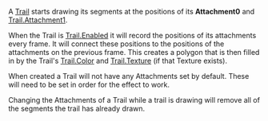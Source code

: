 A [Trail](https://developer.roblox.com/en-us/api-reference/class/Trail) starts drawing its segments at the positions of its **Attachment0** and [Trail.Attachment1](https://developer.roblox.com/en-us/api-reference/property/Trail/Attachment1).

When the Trail is [Trail.Enabled](https://developer.roblox.com/en-us/api-reference/property/Trail/Enabled) it will record the positions of its attachments every frame. It will connect these positions to the positions of the attachments on the previous frame. This creates a polygon that is then filled in by the Trail's [Trail.Color](https://developer.roblox.com/en-us/api-reference/property/Trail/Color) and [Trail.Texture](https://developer.roblox.com/en-us/api-reference/property/Trail/Texture) (if that Texture exists).

When created a Trail will not have any Attachments set by default. These will need to be set in order for the effect to work.

Changing the Attachments of a Trail while a trail is drawing will remove all of the segments the trail has already drawn.